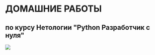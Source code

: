 # ДОМАШНИЕ РАБОТЫ
## по курсу Нетологии "Python Разработчик с нуля"

![](https://u.netology.ru/backend/uploads/legacy/shared_diplomas/image/211335/907991cc001f40c69c4f9c0a3cd795a8.png?ts=1667670344)